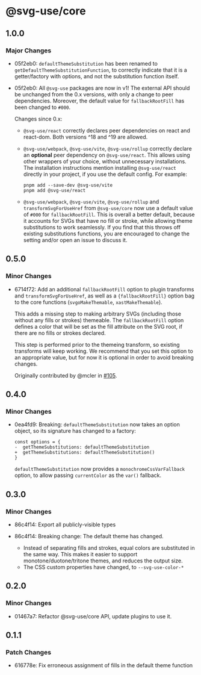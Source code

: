 # @svg-use/core

## 1.0.0

### Major Changes

- 05f2eb0: `defaultThemeSubstitution` has been renamed to
  `getDefaultThemeSubstitutionFunction`, to correctly indicate that it is a
  getter/factory with options, and not the substitution function itself.
- 05f2eb0: All `@svg-use` packages are now in v1! The external API should be
  unchanged from the 0.x versions, with only a change to peer dependencies.
  Moreover, the default value for `fallbackRootFill` has been changed to `#000`.

  Changes since 0.x:

  - `@svg-use/react` correctly declares peer dependencies on react and
    react-dom. Both versions ^18 and ^19 are allowed.
  - `@svg-use/webpack`, `@svg-use/vite`, `@svg-use/rollup` correctly declare an
    **optional** peer dependency on `@svg-use/react`. This allows using other
    wrappers of your choice, without unnecessary installations. The installation
    instructions mention installing `@svg-use/react` directly in your project,
    if you use the default config. For example:

    ```console
    pnpm add --save-dev @svg-use/vite
    pnpm add @svg-use/react
    ```

  - `@svg-use/webpack`, `@svg-use/vite`, `@svg-use/rollup` and
    `transformSvgForUseHref` from `@svg-use/core` now use a default value of
    `#000` for `fallbackRootFill`. This is overall a better default, because it
    accounts for SVGs that have no fill or stroke, while allowing theme
    substitutions to work seamlessly. If you find that this throws off existing
    substitutions functions, you are encouraged to change the setting and/or
    open an issue to discuss it.

## 0.5.0

### Minor Changes

- 6714f72: Add an additional `fallbackRootFill` option to plugin transforms and
  `transformSvgForUseHref`, as well as a `{fallbackRootFill}` option bag to the
  core functions (`svgoMakeThemable`, `xastMakeThemable`).

  This adds a missing step to making arbitrary SVGs (including those without any
  fills or strokes) themeable. The `fallbackRootFill` option defines a color
  that will be set as the fill attribute on the SVG root, if there are no fills
  or strokes declared.

  This step is performed prior to the themeing transform, so existing transforms
  will keep working. We recommend that you set this option to an appropriate
  value, but for now it is optional in order to avoid breaking changes.

  Originally contributed by @mcler in
  [#105](https://github.com/fpapado/svg-use/pull/105).

## 0.4.0

### Minor Changes

- 0ea4fd9: Breaking: `defaultThemeSubstitution` now takes an option object, so
  its signature has changed to a factory:

  ```diff-js
  const options = {
  -  getThemeSubstitutions: defaultThemeSubstitution
  +  getThemeSubstitutions: defaultThemeSubstitution()
  }
  ```

  `defaultThemeSubstitution` now provides a `monochromeCssVarFallback` option,
  to allow passing `currentColor` as the `var()` fallback.

## 0.3.0

### Minor Changes

- 86c4f14: Export all publicly-visible types
- 86c4f14: Breaking change: The default theme has changed.

  - Instead of separating fills and strokes, equal colors are substituted in the
    same way. This makes it easier to support monotone/duotone/tritone themes,
    and reduces the output size.
  - The CSS custom properties have changed, to `--svg-use-color-*`

## 0.2.0

### Minor Changes

- 01467a7: Refactor @svg-use/core API, update plugins to use it.

## 0.1.1

### Patch Changes

- 616778e: Fix erroneous assignment of fills in the default theme function
